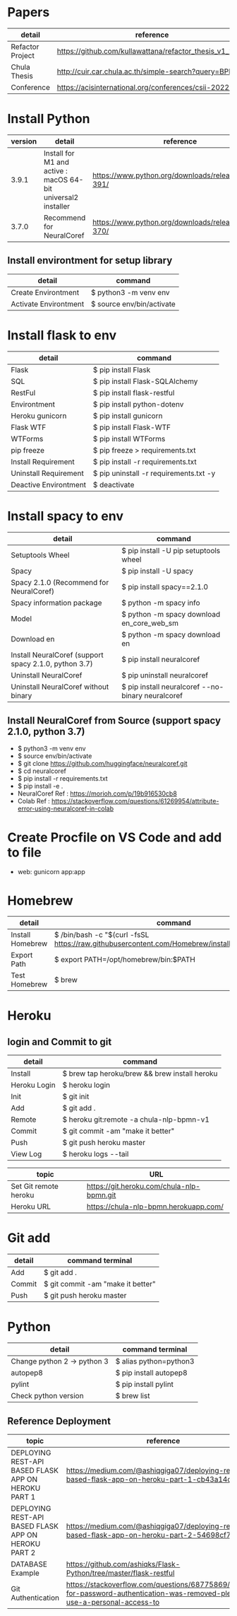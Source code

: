 # Papers
detail | reference
--- | ---
Refactor Project | https://github.com/kullawattana/refactor_thesis_v1_2022
Chula Thesis | http://cuir.car.chula.ac.th/simple-search?query=BPMN
Conference | https://acisinternational.org/conferences/csii-2022/

# Install Python
version | detail | reference
--- | --- | ---
3.9.1 | Install for M1 and active : macOS 64-bit universal2 installer | https://www.python.org/downloads/release/python-391/
3.7.0 | Recommend for NeuralCoref | https://www.python.org/downloads/release/python-370/

## Install environtment for setup library
detail | command 
--- | --- 
Create Environtment | $ python3 -m venv env
Activate Environtment | $ source env/bin/activate

# Install flask to env
detail | command 
--- | --- 
Flask | $ pip install Flask
SQL | $ pip install Flask-SQLAlchemy
RestFul | $ pip install flask-restful
Environtment | $ pip install python-dotenv
Heroku gunicorn | $ pip install gunicorn
Flask WTF | $ pip install Flask-WTF
WTForms | $ pip install WTForms
pip freeze | $ pip freeze > requirements.txt
Install Requirement | $ pip install -r requirements.txt 
Uninstall Requirement | $ pip uninstall -r requirements.txt -y
Deactive Environtment | $ deactivate

# Install spacy to env
detail | command 
--- | --- 
Setuptools Wheel | $ pip install -U pip setuptools wheel
Spacy | $ pip install -U spacy
Spacy 2.1.0 (Recommend for NeuralCoref) | $ pip install spacy==2.1.0
Spacy information package | $ python -m spacy info
Model | $ python -m spacy download en_core_web_sm
Download en | $ python -m spacy download en
Install NeuralCoref (support spacy 2.1.0, python 3.7) | $ pip install neuralcoref
Uninstall NeuralCoref | $ pip uninstall neuralcoref
Uninstall NeuralCoref without binary | $ pip install neuralcoref --no-binary neuralcoref

## Install NeuralCoref from Source (support spacy 2.1.0, python 3.7)
- $ python3 -m venv env
- $ source env/bin/activate
- $ git clone https://github.com/huggingface/neuralcoref.git
- $ cd neuralcoref
- $ pip install -r requirements.txt
- $ pip install -e .
- NeuralCoref Ref : https://morioh.com/p/19b916530cb8
- Colab Ref : https://stackoverflow.com/questions/61269954/attribute-error-using-neuralcoref-in-colab

# Create Procfile on VS Code and add to file
- web: gunicorn app:app

# Homebrew
detail | command
--- | ---
Install Homebrew | $ /bin/bash -c "$(curl -fsSL https://raw.githubusercontent.com/Homebrew/install/master/install.sh)"
Export Path | $ export PATH=/opt/homebrew/bin:$PATH
Test Homebrew | $ brew

# Heroku
## login and Commit to git
detail | command
--- | ---
Install | $ brew tap heroku/brew && brew install heroku 
Heroku Login | $ heroku login
Init | $ git init
Add | $ git add .
Remote | $ heroku git:remote -a chula-nlp-bpmn-v1 
Commit | $ git commit -am "make it better"
Push | $ git push heroku master
View Log | $ heroku logs --tail

topic | URL
--- | ---
Set Git remote heroku | https://git.heroku.com/chula-nlp-bpmn.git
Heroku URL | https://chula-nlp-bpmn.herokuapp.com/

# Git add
detail | command terminal
--- | ---
Add | $ git add .
Commit | $ git commit -am "make it better"
Push | $ git push heroku master

# Python
detail | command terminal
--- | ---
Change python 2 -> python 3 | $ alias python=python3
autopep8 | $ pip install autopep8
pylint | $ pip install pylint
Check python version | $ brew list | grep python

## Reference Deployment
topic | reference
--- | ---
DEPLOYING REST-API BASED FLASK APP ON HEROKU PART 1 | https://medium.com/@ashiqgiga07/deploying-rest-api-based-flask-app-on-heroku-part-1-cb43a14c50c
DEPLOYING REST-API BASED FLASK APP ON HEROKU PART 2 | https://medium.com/@ashiqgiga07/deploying-rest-api-based-flask-app-on-heroku-part-2-54698cf7c96d
DATABASE Example | https://github.com/ashiqks/Flask-Python/tree/master/flask-restful
Git Authentication | https://stackoverflow.com/questions/68775869/support-for-password-authentication-was-removed-please-use-a-personal-access-to